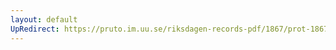 ```yaml
---
layout: default
UpRedirect: https://pruto.im.uu.se/riksdagen-records-pdf/1867/prot-1867--fk--404/prot-1867--fk--404_007.pdf
---
```

